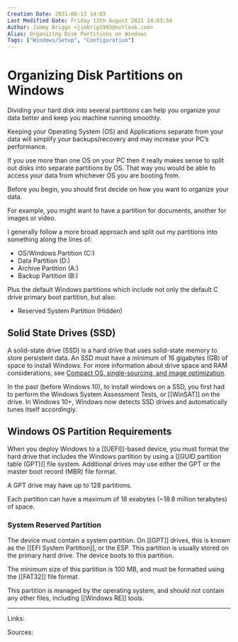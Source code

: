 ```yaml
---
Creation Date: 2021-08-13 14:03
Last Modified Date: Friday 13th August 2021 14:03:59
Author: Jimmy Briggs <jimbrig1993@outlook.com>
Alias: Organizing Disk Partitions on Windows
Tags: ["Windows/Setup", "Configuration"]
---
```


# Organizing Disk Partitions on Windows

Dividing your hard disk into several partitions can help you organize your data better and keep you machine running smoothly. 

Keeping your Operating System (OS) and Applications separate from your data will simplify your backups/recovery and may increase your PC’s performance. 

If you use more than one OS on your PC then it really makes sense to split out disks into separate partitions by OS.  That way you would be able to access your data from whichever OS you are booting from.

Before you begin, you should first decide on how you want to organize your data. 

For example, you might want to have a partition for documents, another for images or video. 

I generally follow a more broad approach and split out my partitions into something along the lines of:

- OS/Windows Partition (C:)
- Data Partition (D:)
- Archive Partition (A:)
- Backup Partition (B:)

Plus the default Windows partitions which include not only the default C drive primary boot partition, but also:

- Reserved System Partition (Hidden)

## Solid State Drives (SSD)

A solid-state drive (SSD) is a hard drive that uses solid-state memory to store persistent data. An SSD must have a minimum of 16 gigabytes (GB) of space to install Windows. For more information about drive space and RAM considerations, see [Compact OS, single-sourcing, and image optimization](https://docs.microsoft.com/en-us/windows-hardware/manufacture/desktop/compact-os).

In the past (before Windows 10), to install windows on a SSD, you first had to perform the Windows System Assessment Tests, or [[WinSAT]] on the drive. In Windows 10+, Windows now detects SSD drives and automatically tunes itself accordingly.

## Windows OS Partition Requirements

When you deploy Windows to a [[UEFI]]-based device, you must format the hard drive that includes the Windows partition by using a [[GUID partition table (GPT)]] file system. Additional drives may use either the GPT or the master boot record (MBR) file format.

A GPT drive may have up to 128 partitions.

Each partition can have a maximum of 18 exabytes (~18.8 million terabytes) of space.

### System Reserved Partition

The device must contain a system partition. On [[GPT]] drives, this is known as the [[EFI System Partition]], or the ESP. This partition is usually stored on the primary hard drive. The device boots to this partition.

The minimum size of this partition is 100 MB, and must be formatted using the [[FAT32]] file format.

This partition is managed by the operating system, and should not contain any other files, including [[Windows RE]] tools.


***

Links: 

Sources:

